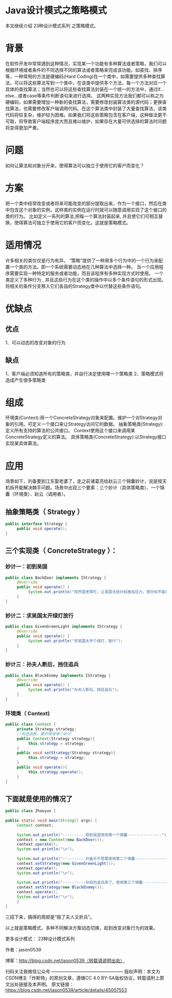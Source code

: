 # Java设计模式之策略模式


本文继续介绍 23种设计模式系列 之策略模式。 

# 背景

在软件开发中常常遇到这种情况，实现某一个功能有多种算法或者策略，我们可以根据环境或者条件的不同选择不同的算法或者策略来完成该功能。如查找、排序等，一种常用的方法是硬编码(Hard Coding)在一个类中，如需要提供多种查找算法，可以将这些算法写到一个类中，在该类中提供多个方法，每一个方法对应一个具体的查找算法；当然也可以将这些查找算法封装在一个统一的方法中，通过if…else…或者case等条件判断语句来进行选择。
这两种实现方法我们都可以称之为硬编码，如果需要增加一种新的查找算法，需要修改封装算法类的源代码；更换查找算法，也需要修改客户端调用代码。在这个算法类中封装了大量查找算法，该类代码将较复杂，维护较为困难。如果我们将这些策略包含在客户端，这种做法更不可取，将导致客户端程序庞大而且难以维护，如果存在大量可供选择的算法时问题将变得更加严重。

# 问题

如何让算法和对象分开来，使得算法可以独立于使用它的客户而变化？

# 方案

把一个类中经常改变或者将来可能改变的部分提取出来，作为一个接口，然后在类中包含这个对象的实例，这样类的实例在运行时就可以随意调用实现了这个接口的类的行为。
		比如定义一系列的算法,把每一个算法封装起来, 并且使它们可相互替换，使得算法可独立于使用它的客户而变化。这就是策略模式。

# 适用情况

许多相关的类仅仅是行为有异。 “策略”提供了一种用多个行为中的一个行为来配置一个类的方法。即一个系统需要动态地在几种算法中选择一种。
当一个应用程序需要实现一种特定的服务或者功能，而且该程序有多种实现方式时使用。
		一个类定义了多种行为 , 并且这些行为在这个类的操作中以多个条件语句的形式出现。将相关的条件分支移入它们各自的Strategy类中以代替这些条件语句。

# 优缺点

## 优点

1、可以动态的改变对象的行为

## 缺点

1、客户端必须知道所有的策略类，并自行决定使用哪一个策略类
2、策略模式将造成产生很多策略类

# 组成

环境类(Context):用一个ConcreteStrategy对象来配置。维护一个对Strategy对象的引用。可定义一个接口来让Strategy访问它的数据。
		抽象策略类(Strategy):定义所有支持的算法的公共接口。 Context使用这个接口来调用某ConcreteStrategy定义的算法。
		具体策略类(ConcreteStrategy):以Strategy接口实现某具体算法。

# 应用

场景如下，刘备要到江东娶老婆了，走之前诸葛亮给赵云三个锦囊妙计，说是按天机拆开能解决棘手问题。场景中出现三个要素：三个妙计（具体策略类）、一个锦囊（环境类）、赵云（调用者）。

## 抽象策略类（ Strategy ）

```java
public interface Strategy {
     public void operate();
}
```



## 三个实现类（ ConcreteStrategy ）：

### 妙计一：初到吴国

```java
public class BackDoor implements IStrategy {
     @Override
     public void operate() {
          System.out.println("找乔国老帮忙，让吴国太给孙权施加压力，使孙权不能杀刘备");
     }
}
```



### 妙计二：求吴国太开绿灯放行

```java
public class GivenGreenLight implements IStrategy {
     @Override
     public void operate() {
          System.out.println("求吴国太开个绿灯，放行");
     }
}
```



### 妙计三：孙夫人断后，挡住追兵

```java
public class BlackEnemy implements IStrategy {
     @Override
     public void operate() {
          System.out.println("孙夫人断后，挡住追兵");
     }
}
```



### 环境类（ Context)

```java
public class Context {
     private Strategy strategy;
     //构造函数，要你使用哪个妙计
     public Context(Strategy strategy){
          this.strategy = strategy;
     }
     public void setStrategy(Strategy strategy){
          this.strategy = strategy;
     }
     public void operate(){
          this.strategy.operate();
     }
}
```



## 下面就是使用的情况了

```java
public class Zhaoyun {
 
public static void main(String[] args) {
     Context context;
 
     System.out.println("----------刚到吴国使用第一个锦囊---------------");
     context = new Context(new BackDoor());
     context.operate();
     System.out.println("\n");
 
     System.out.println("----------刘备乐不思蜀使用第二个锦囊---------------");
     context.setStrategy(new GivenGreenLight());
     context.operate();
     System.out.println("\n");
 
     System.out.println("----------孙权的追兵来了，使用第三个锦囊---------------");
     context.setStrategy(new BlackEnemy());
     context.operate();
     System.out.println("\n");
     }
}
```



三招下来，搞得的周郎是“赔了夫人又折兵”。

以上就是策略模式，多种不同解决方案动态切换，起到改变对象行为的效果。

更多设计模式： 23种设计模式系列 

作者：jason0539

博客：http://blog.csdn.net/jason0539（转载请说明出处）

扫码关注我微信公众号
————————————————
版权声明：本文为CSDN博主「炸斯特」的原创文章，遵循CC 4.0 BY-SA版权协议，转载请附上原文出处链接及本声明。
原文链接：https://blog.csdn.net/jason0539/article/details/45007553